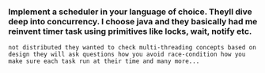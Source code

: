 ### Implement a scheduler in your language of choice. Theyll dive deep into concurrency. I choose java and they basically had me reinvent timer task using primitives like locks, wait, notify etc.
    not distributed they wanted to check multi-threading concepts based on design they will ask questions how you avoid race-condition how you make sure each task run at their time and many more...

